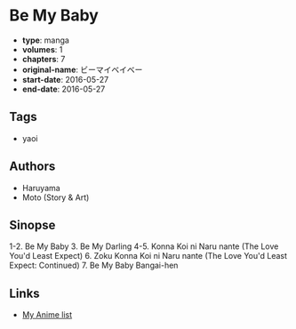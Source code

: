 # Be My Baby

-   **type**: manga
-   **volumes**: 1
-   **chapters**: 7
-   **original-name**: ビーマイベイベー
-   **start-date**: 2016-05-27
-   **end-date**: 2016-05-27

## Tags

-   yaoi

## Authors

-   Haruyama
-   Moto (Story & Art)

## Sinopse

1-2. Be My Baby 3. Be My Darling
4-5. Konna Koi ni Naru nante (The Love You'd Least Expect) 6. Zoku Konna Koi ni Naru nante (The Love You'd Least Expect: Continued) 7. Be My Baby Bangai-hen

## Links

-   [My Anime list](https://myanimelist.net/manga/128881/Be_My_Baby)
